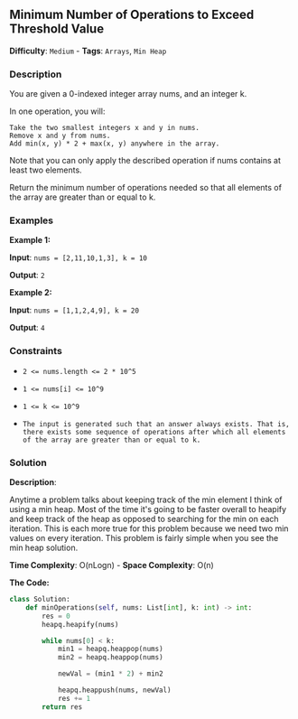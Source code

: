 ## Minimum Number of Operations to Exceed Threshold Value

**Difficulty**: `Medium` - **Tags**: `Arrays`, `Min Heap`

### Description

You are given a 0-indexed integer array nums, and an integer k.

In one operation, you will:

    Take the two smallest integers x and y in nums.
    Remove x and y from nums.
    Add min(x, y) * 2 + max(x, y) anywhere in the array.

Note that you can only apply the described operation if nums contains at least two elements.

Return the minimum number of operations needed so that all elements of the array are greater than or equal to k.

### Examples

**Example 1:**

**Input**: ```nums = [2,11,10,1,3], k = 10```

**Output**: ```2```

**Example 2:**

**Input**: ```nums = [1,1,2,4,9], k = 20```

**Output**: ```4```

### Constraints

- `2 <= nums.length <= 2 * 10^5`

- `1 <= nums[i] <= 10^9`

- `1 <= k <= 10^9`

- `The input is generated such that an answer always exists. That is, there exists some sequence of operations after which all elements of the array are greater than or equal to k.`

### Solution

**Description**:

Anytime a problem talks about keeping track of the min element I think of using a min heap. Most of the time it's going to be faster overall to heapify and keep track of the heap as opposed to searching for the min on each iteration. This is each more true for this problem because we need two min values on every iteration. This problem is fairly simple when you see the min heap solution.

**Time Complexity**: O(nLogn) - **Space Complexity**: O(n) 

**The Code:**

```python
class Solution:
    def minOperations(self, nums: List[int], k: int) -> int:
        res = 0
        heapq.heapify(nums)

        while nums[0] < k:
            min1 = heapq.heappop(nums)
            min2 = heapq.heappop(nums)

            newVal = (min1 * 2) + min2

            heapq.heappush(nums, newVal)
            res += 1
        return res
```